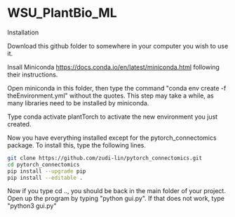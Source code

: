 # WSU_PlantBio_ML

Installation

Download this github folder to somewhere in your computer you wish to use it.

Insall Miniconda https://docs.conda.io/en/latest/miniconda.html following their instructions.

Open miniconda in this folder, then type the command "conda env create -f theEnvironment.yml" without the quotes.
This step may take a while, as many libraries need to be installed by miniconda.

Type conda activate plantTorch to activate the new environment you just created.

Now you have everything installed except for the pytorch_connectomics package. To install this, type the following lines.

```bash
git clone https://github.com/zudi-lin/pytorch_connectomics.git
cd pytorch_connectomics
pip install --upgrade pip
pip install --editable .
```

Now if you type cd .., you should be back in the main folder of your project. Open up the program by typing "python gui.py". If that does not work, type "python3 gui.py"
